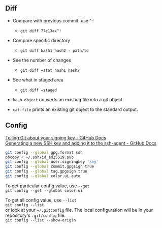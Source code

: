 
## Diff
- Compare with previous commit: use `^!`
	- `git diff 77e13ax^!`
- Compare specific directory
	- `git diff hash1 hash2 - path/to`
- See the number of changes
	- `git diff —stat hash1 hash2`
- See what in staged area
	- `git diff —staged`

- `hash-object` converts an existing file into a git object
- `cat-file` prints an existing git object to the standard output.

## Config
[Telling Git about your signing key - GitHub Docs](https://docs.github.com/en/authentication/managing-commit-signature-verification/telling-git-about-your-signing-key)  
[Generating a new SSH key and adding it to the ssh-agent - GitHub Docs](https://docs.github.com/en/authentication/connecting-to-github-with-ssh/generating-a-new-ssh-key-and-adding-it-to-the-ssh-agent)

```bash
git config --global gpg.format ssh
pbcopy < ~/.ssh/id_ed25519.pub
git config --global user.signingkey 'key'
git config --global commit.gpgsign true
git config --global tag.gpgsign true
git config --global color.ui auto
```

To get particular config value, use `--get`  
`git config --get --global color.ui`

To get all config value, use `--list`  
`git config --list`  
or look at your `~/.gitconfig` file. The local configuration will be in your repository's `.git/config` file.  
`git config --list --show-origin`
